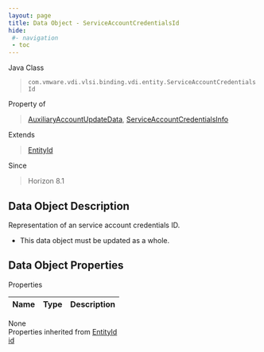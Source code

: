 ```yaml
---
layout: page
title: Data Object - ServiceAccountCredentialsId
hide:
 #- navigation
 - toc
---
```


  
  
  



Java Class  
> `com.vmware.vdi.vlsi.binding.vdi.entity.ServiceAccountCredentialsId`

Property of  
> [AuxiliaryAccountUpdateData](vdi.utils.ADDomain.AuxiliaryAccountUpdateData.md#field_detail), [ServiceAccountCredentialsInfo](vdi.utils.ADDomain.ServiceAccountCredentialsInfo.md#field_detail)

Extends  
> [EntityId](vdi.EntityId.md)

Since  
> Horizon 8.1


## Data Object Description 

Representation of an service account credentials ID. 

  * This data object must be updated as a whole.



## Data Object Properties

Properties

Name |  Type |  Description   
---|---|---  
None  
Properties inherited from [EntityId](vdi.EntityId.md)  
[id](vdi.EntityId.md#id)  
  
  

  
  
